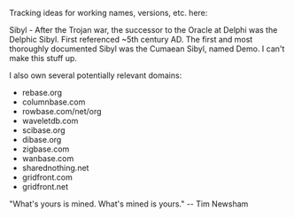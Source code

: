 Tracking ideas for working names, versions, etc. here:

Sibyl - After the Trojan war, the successor to the Oracle at Delphi was the Delphic Sibyl. First referenced ~5th century AD.  The first and most thoroughly documented Sibyl was the Cumaean Sibyl, named Demo. I can't make this stuff up.

I also own several potentially relevant domains:

* rebase.org
* columnbase.com
* rowbase.com/net/org
* waveletdb.com
* scibase.org
* dibase.org
* zigbase.com
* wanbase.com
* sharednothing.net
* gridfront.com
* gridfront.net

"What's yours is mined. What's mined is yours." -- Tim Newsham
